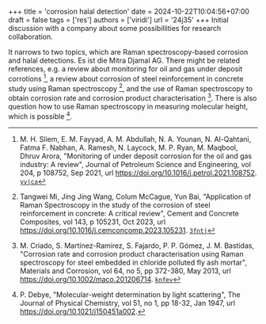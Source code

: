 +++
title = 'corrosion halal detection'
date = 2024-10-22T10:04:56+07:00
draft = false
tags = ['res']
authors = ['viridi']
url = '24j35'
+++
Initial discussion with a company about some possibillities for research collaboration.

<!--more-->

It narrows to two topics, which are Raman spectroscopy-based corrosion and halal detections. Es ist die Mitra Djamal AG. There might be related references, e.g. a review about monitoring for oil and gas under deposit corrotions [^sliem_2021], a review about corrosion of steel reinforcement in concrete study using Raman spectroscopy [^mi_2023], and the use of Raman spectroscopy to obtain corrosion rate and corrosion product characterisation [^criado_2013]. There is also question how to use Raman spectroscopy in measuring molecular height, which is possible [^debye_1947].


[^debye_1947]: P. Debye, "Molecular-weight determination by light scattering", The Journal of Physical Chemistry, vol 51, no 1, pp 18-32, Jan 1947, url https://doi.org/10.1021/j150451a002.
[^criado_2013]: M. Criado, S. Martínez-Ramirez, S. Fajardo, P. P. Gómez, J. M. Bastidas, "Corrosion rate and corrosion product characterisation using  Raman spectroscopy for steel embedded in chloride polluted  fly ash mortar", Materials and Corrosion, vol 64, no 5, pp 372-380, May 2013, url https://doi.org/10.1002/maco.201206714. [`knfev`](https://osf.io/knfev)
[^mi_2023]: Tangwei Mi, Jing Jing Wang, Colum McCague, Yun Bai, "Application of Raman Spectroscopy in the study of the corrosion of steel reinforcement in concrete: A critical review", Cement and Concrete Composites, vol 143, p 105231, Oct 2023, url https://doi.org/10.1016/j.cemconcomp.2023.105231. [`3fntj`](https://osf.io/3fntj)
[^sliem_2021]: M. H. Sliem, E. M. Fayyad, A. M. Abdullah, N. A. Younan, N. Al-Qahtani, Fatma F. Nabhan, A. Ramesh, N. Laycock, M. P. Ryan, M. Maqbool, Dhruv Arora, "Monitoring of under deposit corrosion for the oil and gas industry: A review", Journal of Petroleum Science and Engineering, vol 204, p 108752, Sep 2021, url https://doi.org/10.1016/j.petrol.2021.108752. [`yvjca`](https://osf.io/yvjca)

